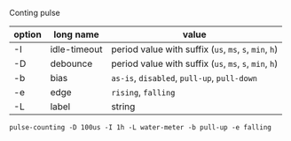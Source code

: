 Conting pulse



| option | long name    | value                                           |
|--------|--------------|-------------------------------------------------|
| -I     | idle-timeout | period value with suffix (`us`, `ms`, `s`, `min`, `h`) |
| -D     | debounce     | period value with suffix (`us`, `ms`, `s`, `min`, `h`) |
| -b     | bias         | `as-is`, `disabled`, `pull-up`, `pull-down`     |
| -e     | edge         | `rising`, `falling`                             |
| -L     | label        | string                                          |


~~~
pulse-counting -D 100us -I 1h -L water-meter -b pull-up -e falling
~~~